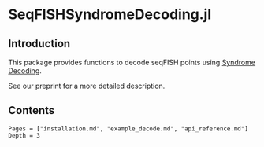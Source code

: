 # SeqFISHSyndromeDecoding.jl


## Introduction
This package provides functions to decode seqFISH points using [Syndrome Decoding](https://en.wikipedia.org/wiki/Decoding_methods#Syndrome_decoding).

See our preprint for a more detailed description.


## Contents
```@contents
Pages = ["installation.md", "example_decode.md", "api_reference.md"]
Depth = 3
```